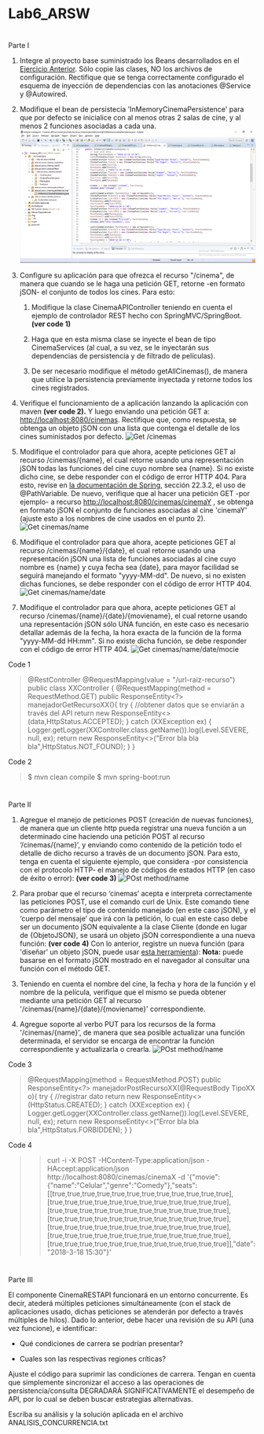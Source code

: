 # Lab6_ARSW

#

Parte I[](#parte-i)

1.  Integre al proyecto base suministrado los Beans desarrollados en el [Ejercicio Anterior](https://github.com/ARSW-ECI-beta/REST_API-SpringBoot-Cinema_Base). Sólo copie las clases, NO los archivos de configuración. Rectifique que se tenga correctamente configurado el esquema de inyección de dependencias con las anotaciones @Service y @Autowired.


2.  Modifique el bean de persistecia 'InMemoryCinemaPersistence' para que por defecto se inicialice con al menos otras 2 salas de cine, y al menos 2 funciones asociadas a cada una.
 ![Imagen 2 cinemas mas](/images/parte1_1.png)

3.  Configure su aplicación para que ofrezca el recurso "/cinema", de manera que cuando se le haga una petición GET, retorne -en formato jSON- el conjunto de todos los cines. Para esto:

    1.  Modifique la clase CinemaAPIController teniendo en cuenta el ejemplo de controlador REST hecho con SpringMVC/SpringBoot. **(ver code 1)**

    2.  Haga que en esta misma clase se inyecte el bean de tipo CinemaServices (al cual, a su vez, se le inyectarán sus dependencias de persistencia y de filtrado de películas).

    3.  De ser necesario modifique el método getAllCinemas(), de manera que utilice la persistencia previamente inyectada y retorne todos los cines registrados.



4.  Verifique el funcionamiento de a aplicación lanzando la aplicación con maven **(ver code 2).** Y luego enviando una petición GET a: [http://localhost:8080/cinemas](http://localhost:8080/cinemas). Rectifique que, como respuesta, se obtenga un objeto jSON con una lista que contenga el detalle de los cines suministados por defecto.
    ![Get /cinemas](parte1_2.png)
5.  Modifique el controlador para que ahora, acepte peticiones GET al recurso /cinemas/{name}, el cual retorne usando una representación jSON todas las funciones del cine cuyo nombre sea {name}. Si no existe dicho cine, se debe responder con el código de error HTTP 404. Para esto, revise en [la documentación de Spring](http://docs.spring.io/spring/docs/current/spring-framework-reference/html/mvc.html), sección 22.3.2, el uso de @PathVariable. De nuevo, verifique que al hacer una petición GET -por ejemplo- a recurso [http://localhost:8080/cinemas/cinemaY](http://localhost:8080/cinemas/cinemaY) , se obtenga en formato jSON el conjunto de funciones asociadas al cine 'cinemaY' (ajuste esto a los nombres de cine usados en el punto 2).
  ![Get cinemas/name](parte1_3.png)

7.  Modifique el controlador para que ahora, acepte peticiones GET al recurso /cinemas/{name}/{date}, el cual retorne usando una representación jSON una lista de funciones asociadas al cine cuyo nombre es {name} y cuya fecha sea {date}, para mayor facilidad se seguirá manejando el formato "yyyy-MM-dd". De nuevo, si no existen dichas funciones, se debe responder con el código de error HTTP 404.
      ![Get cinemas/name/date](parte1_4.png)
8.  Modifique el controlador para que ahora, acepte peticiones GET al recurso /cinemas/{name}/{date}/{moviename}, el cual retorne usando una representación jSON sólo UNA función, en este caso es necesario detallar además de la fecha, la hora exacta de la función de la forma "yyyy-MM-dd HH:mm". Si no existe dicha función, se debe responder con el código de error HTTP 404.
    ![Get cinemas/name/date/mocie](parte1_5.png)

Code 1

>@RestController
@RequestMapping(value =  "/url-raiz-recurso")
public  class  XXController  {
@RequestMapping(method = RequestMethod.GET)
public ResponseEntity<?>  manejadorGetRecursoXX(){
 try  {
 //obtener datos que se enviarán a través del API
 return  new  ResponseEntity<>(data,HttpStatus.ACCEPTED);
 }  catch  (XXException ex)  {
 Logger.getLogger(XXController.class.getName()).log(Level.SEVERE, null, ex);
 return  new  ResponseEntity<>("Error bla bla bla",HttpStatus.NOT_FOUND);
 }
}

Code 2

>$ mvn clean compile
$ mvn spring-boot:run

#

Parte II[](#parte-ii)

1.  Agregue el manejo de peticiones POST (creación de nuevas funciones), de manera que un cliente http pueda registrar una nueva función a un determinado cine haciendo una petición POST al recurso ‘/cinemas/{name}’, y enviando como contenido de la petición todo el detalle de dicho recurso a través de un documento jSON. Para esto, tenga en cuenta el siguiente ejemplo, que considera -por consistencia con el protocolo HTTP- el manejo de códigos de estados HTTP (en caso de éxito o error): **(ver code 3)**
        ![POst method/name](parte2_1.png)
2.  Para probar que el recurso ‘cinemas’ acepta e interpreta correctamente las peticiones POST, use el comando curl de Unix. Este comando tiene como parámetro el tipo de contenido manejado (en este caso jSON), y el ‘cuerpo del mensaje’ que irá con la petición, lo cual en este caso debe ser un documento jSON equivalente a la clase Cliente (donde en lugar de {ObjetoJSON}, se usará un objeto jSON correspondiente a una nueva función: **(ver code 4)** Con lo anterior, registre un nueva función (para 'diseñar' un objeto jSON, puede usar [esta herramienta](https://jsoneditoronline.org/)): **Nota:** puede basarse en el formato jSON mostrado en el navegador al consultar una función con el método GET.

3.  Teniendo en cuenta el nombre del cine, la fecha y hora de la función y el nombre de la película, verifique que el mismo se pueda obtener mediante una petición GET al recurso '/cinemas/{name}/{date}/{moviename}' correspondiente.

4.  Agregue soporte al verbo PUT para los recursos de la forma '/cinemas/{name}', de manera que sea posible actualizar una función determinada, el servidor se encarga de encontrar la función correspondiente y actualizarla o crearla.
     ![POst method/name](parte2_2.png)

Code 3

>@RequestMapping(method = RequestMethod.POST)
public ResponseEntity<?>  manejadorPostRecursoXX(@RequestBody TipoXX o){
 try  {
 //registrar dato
 return  new  ResponseEntity<>(HttpStatus.CREATED);
 }  catch  (XXException ex)  {
 Logger.getLogger(XXController.class.getName()).log(Level.SEVERE, null, ex);
 return  new  ResponseEntity<>("Error bla bla bla",HttpStatus.FORBIDDEN);
 }
}

Code 4

>>curl -i -X POST -HContent-Type:application/json -HAccept:application/json http://localhost:8080/cinemas/cinemaX -d '{"movie":{"name":"Celular","genre":"Comedy"},"seats":[[true,true,true,true,true,true,true,true,true,true,true,true],[true,true,true,true,true,true,true,true,true,true,true,true],[true,true,true,true,true,true,true,true,true,true,true,true],[true,true,true,true,true,true,true,true,true,true,true,true],[true,true,true,true,true,true,true,true,true,true,true,true],[true,true,true,true,true,true,true,true,true,true,true,true],[true,true,true,true,true,true,true,true,true,true,true,true]],"date":"2018-3-18 15:30"}'

#

Parte III[](#parte-iii)

El componente CinemaRESTAPI funcionará en un entorno concurrente. Es decir, atederá múltiples peticiones simultáneamente (con el stack de aplicaciones usado, dichas peticiones se atenderán por defecto a través múltiples de hilos). Dado lo anterior, debe hacer una revisión de su API (una vez funcione), e identificar:

-   Qué condiciones de carrera se podrían presentar?

-   Cuales son las respectivas regiones críticas?


Ajuste el código para suprimir las condiciones de carrera. Tengan en cuenta que simplemente sincronizar el acceso a las operaciones de persistencia/consulta DEGRADARÁ SIGNIFICATIVAMENTE el desempeño de API, por lo cual se deben buscar estrategias alternativas.

Escriba su análisis y la solución aplicada en el archivo ANALISIS_CONCURRENCIA.txt
